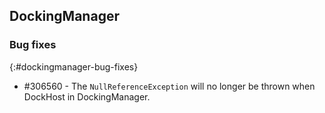 ## DockingManager

### Bug fixes
{:#dockingmanager-bug-fixes}

* \#306560 - The `NullReferenceException` will no longer be thrown when DockHost in DockingManager.